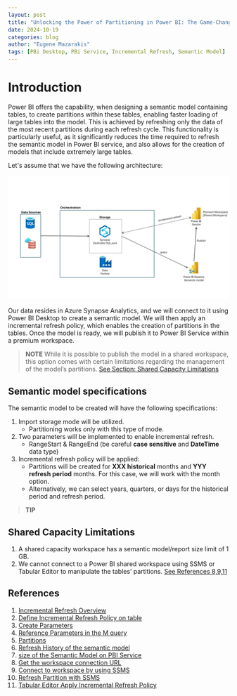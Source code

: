 ```yaml
---
layout: post
title: "Unlocking the Power of Partitioning in Power BI: The Game-Changer for Semantic Models!" 
date: 2024-10-19
categories: blog
author: "Eugene Mazarakis"
tags: [PBi Desktop, PBi Service, Incremental Refresh, Semantic Model]
---
```


# Introduction 
Power BI offers the capability, when designing a semantic model containing tables, to create partitions within these tables, enabling faster loading of large tables into the model. This is achieved by refreshing only the data of the most recent partitions during each refresh cycle. This functionality is particularly useful, as it significantly reduces the time required to refresh the semantic model in Power BI service, and also allows for the creation of models that include extremely large tables.

Let's assume that we have the following architecture:

![Photo 0](/assets/Img/BlogImages/004.BlogPost_19_10_2024/000.architecture.jpg)

Our data resides in Azure Synapse Analytics, and we will connect to it using Power BI Desktop to create a semantic model. We will then apply an incremental refresh policy, which enables the creation of partitions in the tables. Once the model is ready, we will publish it to Power BI Service within a premium workspace.

>  **NOTE**
> While it is possible to publish the model in a shared workspace, this option comes with certain limitations regarding the management of the model’s partitions. [See Section: Shared Capacity Limitations](#shared-capacity-limitations)


## Semantic model specifications
The semantic model to be created will have the following specifications:
1. Import storage mode will be utilized.
   - Partitioning works only with this type of mode.
3. Two parameters will be implemented to enable incremental refresh.
   - RangeStart & RangeEnd (be careful **case sensitive** and **DateTime** data type)
4. Incremental refresh policy will be applied:
   - Partitions will be created for **XXX historical** months and **YYY refresh period** months. For this case, we will work with the month option.
   - Alternatively, we can select years, quarters, or days for the historical period and refresh period.




>  **TIP**

## Shared Capacity Limitations
1. A shared capacity workspace has a semantic model/report size limit of 1 GB.
2. We cannot connect to a Power BI shared workspace using SSMS or Tabular Editor to manipulate the tables’ partitions. [See References 8,9,11](#references)


## References
1. [Incremental Refresh Overview](https://learn.microsoft.com/en-us/power-bi/connect-data/incremental-refresh-overview)
2. [Define Incremental Refresh Policy on table](https://learn.microsoft.com/en-us/power-bi/connect-data/incremental-refresh-configure#define-policy)
3. [Create Parameters](https://learn.microsoft.com/en-us/power-bi/connect-data/desktop-dynamic-m-query-parameters#create-and-use-dynamic-parameters)
4. [Reference Parameters in the M query](https://learn.microsoft.com/en-us/power-bi/connect-data/desktop-dynamic-m-query-parameters#reference-the-parameters-in-the-m-query)
5. [Partitions](https://learn.microsoft.com/en-us/power-bi/connect-data/incremental-refresh-xmla#partitions)
6. [Refresh History of the semantic model](https://learn.microsoft.com/en-us/power-bi/enterprise/service-premium-connect-tools#semantic-model-refresh)
7. [size of the Semantic Model on PBI Service](https://community.fabric.microsoft.com/t5/Service/How-do-I-check-the-size-of-a-dataset-published-to-to-the-Power/m-p/1054316#M94213)
8. [Get the workspace connection URL](https://learn.microsoft.com/en-us/power-bi/enterprise/service-premium-connect-tools#to-get-the-workspace-connection-url)
9. [Connect to workspace by using SSMS](https://learn.microsoft.com/en-us/power-bi/enterprise/service-premium-connect-tools#connect-to-a-workspace-by-using-ssms)
10. [Refresh Partition with SSMS](https://learn.microsoft.com/en-us/power-bi/connect-data/incremental-refresh-xmla#refresh-management-with-sql-server-management-studio)
11. [Tabular Editor Apply Incremental Refresh Policy](https://learn.microsoft.com/en-us/power-bi/connect-data/incremental-refresh-xmla#apply-refresh-policy) 
